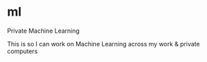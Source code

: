 # ml
Private Machine Learning 

This is so I can work on Machine Learning across my work & private computers
